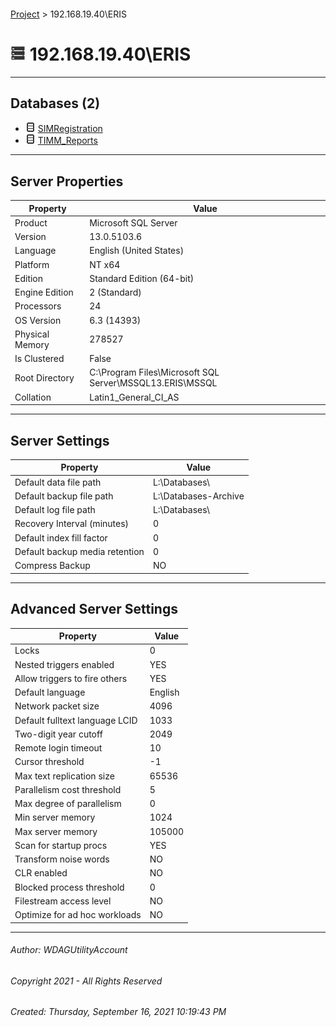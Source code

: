 #### 

[Project](../index.md) > 192.168.19.40\\ERIS

# ![Server](../Images/ntServer.png) 192.168.19.40\\ERIS

---

## <a name="#databases"></a>Databases (2)

* ![Database](../Images/Database.png) [SIMRegistration](User_databases/SIMRegistration/index.md)
* ![Database](../Images/Database.png) [TIMM_Reports](User_databases/TIMM_Reports/index.md)


---

## <a name="#serverproperties"></a>Server Properties

| Property | Value |
|---|---|
| Product | Microsoft SQL Server |
| Version | 13.0.5103.6 |
| Language | English (United States) |
| Platform | NT x64 |
| Edition | Standard Edition (64-bit) |
| Engine Edition | 2 (Standard) |
| Processors | 24 |
| OS Version | 6.3 (14393) |
| Physical Memory | 278527 |
| Is Clustered | False |
| Root Directory | C:\\Program Files\\Microsoft SQL Server\\MSSQL13.ERIS\\MSSQL |
| Collation | Latin1_General_CI_AS |


---

## <a name="#serversettings"></a>Server Settings

| Property | Value |
|---|---|
| Default data file path | L:\\Databases\\ |
| Default backup file path | L:\\Databases-Archive |
| Default log file path | L:\\Databases\\ |
| Recovery Interval (minutes) | 0 |
| Default index fill factor | 0 |
| Default backup media retention | 0 |
| Compress Backup | NO |


---

## <a name="#advancedserversettings"></a>Advanced Server Settings

| Property | Value |
|---|---|
| Locks | 0 |
| Nested triggers enabled | YES |
| Allow triggers to fire others | YES |
| Default language | English |
| Network packet size | 4096 |
| Default fulltext language LCID | 1033 |
| Two-digit year cutoff | 2049 |
| Remote login timeout | 10 |
| Cursor threshold | -1 |
| Max text replication size | 65536 |
| Parallelism cost threshold | 5 |
| Max degree of parallelism | 0 |
| Min server memory | 1024 |
| Max server memory | 105000 |
| Scan for startup procs | YES |
| Transform noise words | NO |
| CLR enabled | NO |
| Blocked process threshold | 0 |
| Filestream access level | NO |
| Optimize for ad hoc workloads | NO |


---

###### Author:  WDAGUtilityAccount

###### Copyright 2021 - All Rights Reserved

###### Created: Thursday, September 16, 2021 10:19:43 PM

